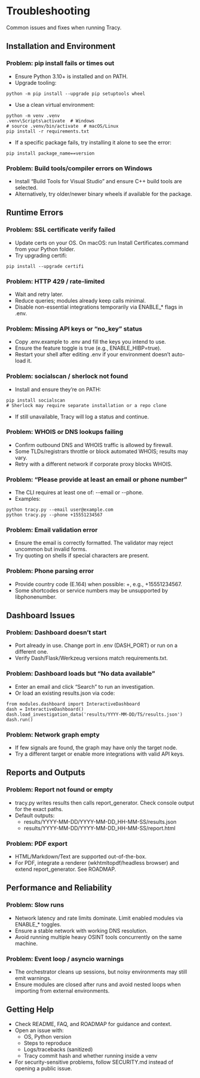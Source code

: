 # Troubleshooting

Common issues and fixes when running Tracy.

## Installation and Environment

### Problem: pip install fails or times out
- Ensure Python 3.10+ is installed and on PATH.
- Upgrade tooling:
```
python -m pip install --upgrade pip setuptools wheel
```
- Use a clean virtual environment:
```
python -m venv .venv
.venv\Scripts\activate  # Windows
# source .venv/bin/activate  # macOS/Linux
pip install -r requirements.txt
```
- If a specific package fails, try installing it alone to see the error:
```
pip install package_name==version
```

### Problem: Build tools/compiler errors on Windows
- Install “Build Tools for Visual Studio” and ensure C++ build tools are selected.
- Alternatively, try older/newer binary wheels if available for the package.

## Runtime Errors

### Problem: SSL certificate verify failed
- Update certs on your OS. On macOS: run Install Certificates.command from your Python folder.
- Try upgrading certifi:
```
pip install --upgrade certifi
```

### Problem: HTTP 429 / rate-limited
- Wait and retry later.
- Reduce queries; modules already keep calls minimal.
- Disable non-essential integrations temporarily via ENABLE_* flags in .env.

### Problem: Missing API keys or “no_key” status
- Copy .env.example to .env and fill the keys you intend to use.
- Ensure the feature toggle is true (e.g., ENABLE_HIBP=true).
- Restart your shell after editing .env if your environment doesn’t auto-load it.

### Problem: socialscan / sherlock not found
- Install and ensure they’re on PATH:
```
pip install socialscan
# Sherlock may require separate installation or a repo clone
```
- If still unavailable, Tracy will log a status and continue.

### Problem: WHOIS or DNS lookups failing
- Confirm outbound DNS and WHOIS traffic is allowed by firewall.
- Some TLDs/registrars throttle or block automated WHOIS; results may vary.
- Retry with a different network if corporate proxy blocks WHOIS.

### Problem: “Please provide at least an email or phone number”
- The CLI requires at least one of: --email or --phone.
- Examples:
```
python tracy.py --email user@example.com
python tracy.py --phone +15551234567
```

### Problem: Email validation error
- Ensure the email is correctly formatted. The validator may reject uncommon but invalid forms.
- Try quoting on shells if special characters are present.

### Problem: Phone parsing error
- Provide country code (E.164) when possible: +<country><number>, e.g., +15551234567.
- Some shortcodes or service numbers may be unsupported by libphonenumber.

## Dashboard Issues

### Problem: Dashboard doesn’t start
- Port already in use. Change port in .env (DASH_PORT) or run on a different one.
- Verify Dash/Flask/Werkzeug versions match requirements.txt.

### Problem: Dashboard loads but “No data available”
- Enter an email and click “Search” to run an investigation.
- Or load an existing results.json via code:
```
from modules.dashboard import InteractiveDashboard
dash = InteractiveDashboard()
dash.load_investigation_data('results/YYYY-MM-DD/TS/results.json')
dash.run()
```

### Problem: Network graph empty
- If few signals are found, the graph may have only the target node.
- Try a different target or enable more integrations with valid API keys.

## Reports and Outputs

### Problem: Report not found or empty
- tracy.py writes results then calls report_generator. Check console output for the exact paths.
- Default outputs:
  - results/YYYY-MM-DD/YYYY-MM-DD_HH-MM-SS/results.json
  - results/YYYY-MM-DD/YYYY-MM-DD_HH-MM-SS/report.html

### Problem: PDF export
- HTML/Markdown/Text are supported out-of-the-box.
- For PDF, integrate a renderer (wkhtmltopdf/headless browser) and extend report_generator. See ROADMAP.

## Performance and Reliability

### Problem: Slow runs
- Network latency and rate limits dominate. Limit enabled modules via ENABLE_* toggles.
- Ensure a stable network with working DNS resolution.
- Avoid running multiple heavy OSINT tools concurrently on the same machine.

### Problem: Event loop / asyncio warnings
- The orchestrator cleans up sessions, but noisy environments may still emit warnings.
- Ensure modules are closed after runs and avoid nested loops when importing from external environments.

## Getting Help

- Check README, FAQ, and ROADMAP for guidance and context.
- Open an issue with:
  - OS, Python version
  - Steps to reproduce
  - Logs/tracebacks (sanitized)
  - Tracy commit hash and whether running inside a venv
- For security-sensitive problems, follow SECURITY.md instead of opening a public issue.
